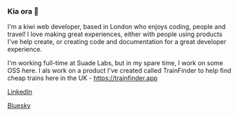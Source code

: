### Kia ora 👋

I'm a kiwi web developer, based in London who enjoys coding, people and travel! I love making great experiences, either with people using products I've help create, or creating code and documentation for a great developer experience.

I'm working full-time at Suade Labs, but in my spare time, I work on some OSS here. I als work on a product I've created called TrainFinder to help find cheap trains here in the UK - https://trainfinder.app

[LinkedIn](https://www.linkedin.com/in/mattelen/)

[Bluesky](https://bsky.app/profile/mattelen.bsky.social)

<!--
**mattelen/mattelen** is a ✨ _special_ ✨ repository because its `README.md` (this file) appears on your GitHub profile.

Here are some ideas to get you started:

- 🔭 I’m currently working on ...
- 🌱 I’m currently learning ...
- 👯 I’m looking to collaborate on ...
- 🤔 I’m looking for help with ...
- 💬 Ask me about ...
- 📫 How to reach me: ...
- 😄 Pronouns: ...
- ⚡ Fun fact: ...
-->
